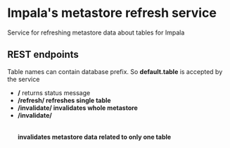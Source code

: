 # Impala's metastore refresh service

Service for refreshing metastore data about tables for Impala

## REST endpoints

Table names can contain database prefix. So **default.table** is accepted by the service

* **/** returns status message
* **/refresh/<table>** refreshes single table
* **/invalidate/** invalidates whole metastore
* **/invalidate/<table>** invalidates metastore data related to only one table

